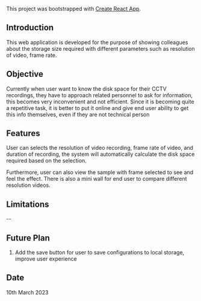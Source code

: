 This project was bootstrapped with [Create React App](https://github.com/facebook/create-react-app).

## Introduction
This web application is developed for the purpose of showing colleagues about the storage size required with different parameters such as resolution of video, frame rate.

## Objective
Currently when user want to know the disk space for their CCTV recordings, they have to approach related personnel to ask for information, this becomes very inconvenient and not efficient. Since it is becoming quite a repetitive task, it is better to put it online and give end user ability to get this info themselves, even if they are not technical person

## Features
User can selects the resolution of video recording, frame rate of video, and duration of recording, the system will automatically calculate the disk space required based on the selection. 

Furthermore, user can also view the sample with frame selected to see and feel the effect. There is also a mini wall for end user to compare different resolution videos.

## Limitations
--

## Future Plan
1. Add the save button for user to save configurations to local storage, improve user experience

## Date
10th March 2023